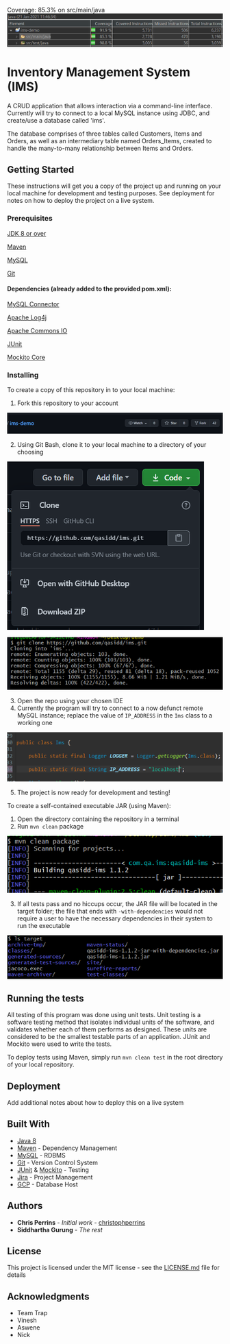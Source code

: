 Coverage: 85.3% on src/main/java
![Alt](readme-img/1.png)

# Inventory Management System (IMS)

A CRUD application that allows interaction via a command-line interface. Currently will try to connect to a local MySQL instance using JDBC, and create/use a database called 'ims'.

The database comprises of three tables called Customers, Items and Orders, as well as an intermediary table named Orders_Items, created to handle the many-to-many relationship between Items and Orders.

## Getting Started

These instructions will get you a copy of the project up and running on your local machine for development and testing purposes. See deployment for notes on how to deploy the project on a live system.

### Prerequisites

[JDK 8 or over](https://www.oracle.com/java/technologies/javase-jre8-downloads.html)

[Maven](http://maven.apache.org/download.cgi)

[MySQL](https://dev.mysql.com/downloads/mysql/5.7.html)

[Git](https://git-scm.com/downloads)

#### Dependencies (already added to the provided pom.xml):

[MySQL Connector](https://mvnrepository.com/artifact/mysql/mysql-connector-java)

[Apache Log4j](https://mvnrepository.com/artifact/log4j/log4j)

[Apache Commons IO](https://mvnrepository.com/artifact/commons-io/commons-io)

[JUnit](https://mvnrepository.com/artifact/junit/junit)

[Mockito Core](https://mvnrepository.com/artifact/org.mockito/mockito-core)


### Installing

To create a copy of this repository in to your local machine:

1. Fork this repository to your account

![alt](readme-img/2.png)

2. Using Git Bash, clone it to your local machine to a directory of your choosing

![alt text](readme-img/3.png)

![alt text](readme-img/4.png)

3. Open the repo using your chosen IDE
4. Currently the program will try to connect to a now defunct remote MySQL instance; replace the value of `IP_ADDRESS` in the `Ims` class to a working one

![alt text](readme-img/5.png)

5. The project is now ready for development and testing!

To create a self-contained executable JAR (using Maven):

1. Open the directory containing the repository in a terminal
2. Run `mvn clean` package

![alt text](readme-img/6.png)

3. If all tests pass and no hiccups occur, the JAR file will be located in the target folder; the file that ends with `-with-dependencies` would not require a user to have the necessary dependencies in their system to run the executable

![alt text](readme-img/7.png)

## Running the tests

All testing of this program was done using unit tests. Unit testing is a software testing method that isolates individual units of the software, and validates whether each of them performs as designed. These units are considered to be the smallest testable parts of an application. JUnit and Mockito were used to write the tests.

To deploy tests using Maven, simply run `mvn clean test` in the root directory of your local repository.

## Deployment

Add additional notes about how to deploy this on a live system

## Built With

* [Java 8](https://www.oracle.com/java/)
* [Maven](https://maven.apache.org/) - Dependency Management
* [MySQL](https://www.mysql.com/) - RDBMS
* [Git](https://git-scm.com/) - Version Control System
* [JUnit](https://junit.org/junit4/) & [Mockito](https://site.mockito.org/) - Testing
* [Jira](https://www.atlassian.com/software/jira) - Project Management
* [GCP](https://cloud.google.com/) - Database Host

## Authors

* **Chris Perrins** - *Initial work* - [christophperrins](https://github.com/christophperrins)
* **Siddhartha Gurung** - *The rest*

## License

This project is licensed under the MIT license - see the [LICENSE.md](LICENSE.md) file for details 

## Acknowledgments

* Team Trap
* Vinesh
* Aswene
* Nick
